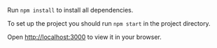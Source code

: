 Run `npm install` to install all dependencies.

To set up the project you should run `npm start` in the project directory.

Open [http://localhost:3000](http://localhost:3000) to view it in your browser.
